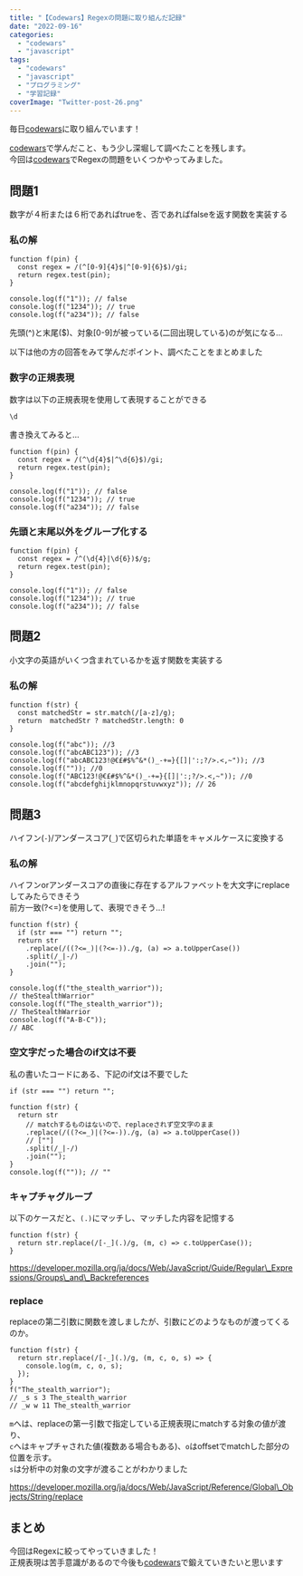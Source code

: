 ```yaml
---
title: "【Codewars】Regexの問題に取り組んだ記録"
date: "2022-09-16"
categories: 
  - "codewars"
  - "javascript"
tags: 
  - "codewars"
  - "javascript"
  - "プログラミング"
  - "学習記録"
coverImage: "Twitter-post-26.png"
---
```


毎日[codewars](https://www.codewars.com/)に取り組んでいます！

[codewars](https://www.codewars.com/)で学んだこと、もう少し深堀して調べたことを残します。  
今回は[codewars](https://www.codewars.com/)でRegexの問題をいくつかやってみました。

## 問題1

数字が４桁または６桁であればtrueを、否であればfalseを返す関数を実装する

### 私の解

```
function f(pin) {
  const regex = /(^[0-9]{4}$|^[0-9]{6}$)/gi;
  return regex.test(pin);
}

console.log(f("1")); // false
console.log(f("1234")); // true
console.log(f("a234")); // false
```

先頭(^)と末尾($)、対象\[0-9\]が被っている(二回出現している)のが気になる…

以下は他の方の回答をみて学んだポイント、調べたことをまとめました

### 数字の正規表現

数字は以下の正規表現を使用して表現することができる　

```
\d
```

書き換えてみると…

```
function f(pin) {
  const regex = /(^\d{4}$|^\d{6}$)/gi;
  return regex.test(pin);
}

console.log(f("1")); // false
console.log(f("1234")); // true
console.log(f("a234")); // false
```

### 先頭と末尾以外をグループ化する

```
function f(pin) {
  const regex = /^(\d{4}|\d{6})$/g;
  return regex.test(pin);
}

console.log(f("1")); // false
console.log(f("1234")); // true
console.log(f("a234")); // false
```

## 問題2

小文字の英語がいくつ含まれているかを返す関数を実装する

### 私の解

```
function f(str) {
  const matchedStr = str.match(/[a-z]/g);
  return  matchedStr ? matchedStr.length: 0
}

console.log(f("abc")); //3
console.log(f("abcABC123")); //3
console.log(f("abcABC123!@€£#$%^&*()_-+=}{[]|':;?/>.<,~")); //3
console.log(f("")); //0
console.log(f("ABC123!@€£#$%^&*()_-+=}{[]|':;?/>.<,~")); //0
console.log(f("abcdefghijklmnopqrstuvwxyz")); // 26
```

## 問題3

ハイフン(`-`)/アンダースコア(`_`)で区切られた単語をキャメルケースに変換する

### 私の解

ハイフンorアンダースコアの直後に存在するアルファベットを大文字にreplaceしてみたらできそう  
前方一致(?<=)を使用して、表現できそう...!

```
function f(str) {
  if (str === "") return "";
  return str
    .replace(/((?<=_)|(?<=-))./g, (a) => a.toUpperCase())
    .split(/_|-/)
    .join("");
}

console.log(f("the_stealth_warrior"));
// theStealthWarrior"
console.log(f("The_stealth_warrior"));
// TheStealthWarrior
console.log(f("A-B-C"));
// ABC
```

### 空文字だった場合のif文は不要

私の書いたコードにある、下記のif文は不要でした

```
if (str === "") return "";
```

```
function f(str) {
  return str
    // matchするものはないので、replaceされず空文字のまま
    .replace(/((?<=_)|(?<=-))./g, (a) => a.toUpperCase())
    // [""]
    .split(/_|-/)
    .join("");
}
console.log(f("")); // ""
```

### **キャプチャグループ**

以下のケースだと、`(.)`にマッチし、マッチした内容を記憶する

```
function f(str) {
  return str.replace(/[-_](.)/g, (m, c) => c.toUpperCase());
}
```

https://developer.mozilla.org/ja/docs/Web/JavaScript/Guide/Regular\_Expressions/Groups\_and\_Backreferences

### replace

replaceの第二引数に関数を渡しましたが、引数にどのようなものが渡ってくるのか。

```
function f(str) {
  return str.replace(/[-_](.)/g, (m, c, o, s) => {
    console.log(m, c, o, s);
  });
}
f("The_stealth_warrior");
// _s s 3 The_stealth_warrior
// _w w 11 The_stealth_warrior
```

`m`へは、replaceの第一引数で指定している正規表現にmatchする対象の値が渡り、  
`c`へはキャプチャされた値(複数ある場合もある)、`o`はoffsetでmatchした部分の位置を示す。  
`s`は分析中の対象の文字が渡ることがわかりました

https://developer.mozilla.org/ja/docs/Web/JavaScript/Reference/Global\_Objects/String/replace

## まとめ

今回はRegexに絞ってやっていきました！  
正規表現は苦手意識があるので今後も[codewars](https://www.codewars.com/)で鍛えていきたいと思います
